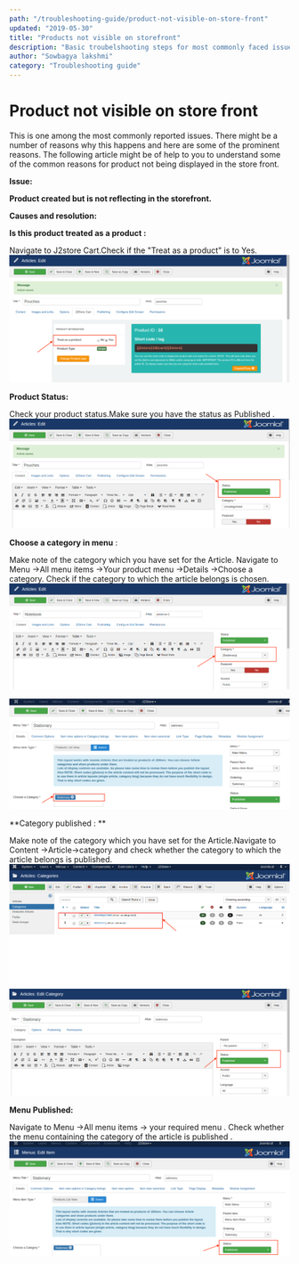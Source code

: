 ```yaml
---
path: "/troubleshooting-guide/product-not-visible-on-store-front"
updated: "2019-05-30"
title: "Products not visible on storefront"
description: "Basic troubelshooting steps for most commonly faced issues."
author: "Sowbagya lakshmi"
category: "Troubleshooting guide"
---
```


# **Product not visible on store front**

This is one among the most commonly reported issues. There might be a number of reasons why this happens and here are some of the prominent reasons. The following article might be of help to you to understand some of the common reasons for product not being displayed in the store front.

**Issue:**

**Product created but is not reflecting in the storefront.**

**Causes and resolution:**

**Is this product treated as a product :**

Navigate to J2store Cart.Check if the "Treat as a product" is to  Yes.
![Treat as product](https://raw.githubusercontent.com/j2store/doc-images/master/troubleshooting-guide/products-not-visible/product-not-vis-treatproduct.png)


**Product Status:**

Check your product status.Make sure you have the status as Published .
![Publish product](https://raw.githubusercontent.com/j2store/doc-images/master/troubleshooting-guide/products-not-visible/product-not-vis-publish-product.png)

**Choose a category in menu** :

Make note of the category which you have set for the Article. Navigate to Menu ->All menu items ->Your product menu ->Details ->Choose a category. Check if the category to which the article belongs is chosen.
![Choose category](https://raw.githubusercontent.com/j2store/doc-images/master/troubleshooting-guide/products-not-visible/product-not-visi-choose-cat.png)


![Choose category in menu](https://raw.githubusercontent.com/j2store/doc-images/master/troubleshooting-guide/products-not-visible/product-not-visi-choose-cat-menu.png)

**Category published : **

Make note of the category which you have set for the Article.Navigate to Content ->Article->category and check whether the category to which the article belongs is published.
![Is category published](https://raw.githubusercontent.com/j2store/doc-images/master/troubleshooting-guide/products-not-visible/product-not-visi-cat-publi.png)
![Category published](https://raw.githubusercontent.com/j2store/doc-images/master/troubleshooting-guide/products-not-visible/product-not-visi-cat-publ-cat.png)

**Menu Published:**

Navigate to Menu ->All menu items -> your required menu . Check whether the menu containing the category of the article is published .
![Is menu published](https://raw.githubusercontent.com/j2store/doc-images/master/troubleshooting-guide/products-not-visible/product-not-visi-menu-publ-menu.png)






